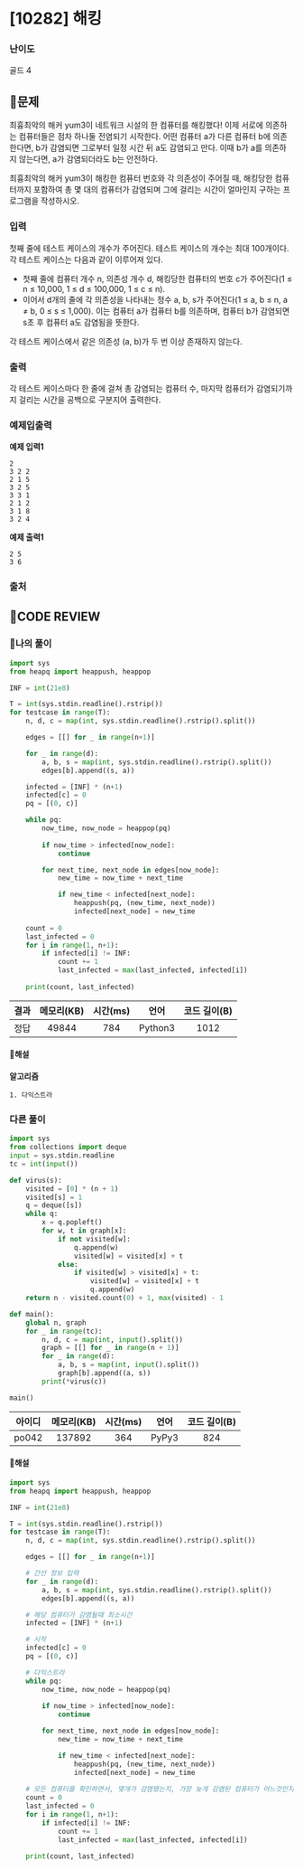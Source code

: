 # [10282] 해킹

### **난이도**
골드 4
## **📝문제**
최흉최악의 해커 yum3이 네트워크 시설의 한 컴퓨터를 해킹했다! 이제 서로에 의존하는 컴퓨터들은 점차 하나둘 전염되기 시작한다. 어떤 컴퓨터 a가 다른 컴퓨터 b에 의존한다면, b가 감염되면 그로부터 일정 시간 뒤 a도 감염되고 만다. 이때 b가 a를 의존하지 않는다면, a가 감염되더라도 b는 안전하다.

최흉최악의 해커 yum3이 해킹한 컴퓨터 번호와 각 의존성이 주어질 때, 해킹당한 컴퓨터까지 포함하여 총 몇 대의 컴퓨터가 감염되며 그에 걸리는 시간이 얼마인지 구하는 프로그램을 작성하시오.
### **입력**
첫째 줄에 테스트 케이스의 개수가 주어진다. 테스트 케이스의 개수는 최대 100개이다. 각 테스트 케이스는 다음과 같이 이루어져 있다.

- 첫째 줄에 컴퓨터 개수 n, 의존성 개수 d, 해킹당한 컴퓨터의 번호 c가 주어진다(1 ≤ n ≤ 10,000, 1 ≤ d ≤ 100,000, 1 ≤ c ≤ n).
- 이어서 d개의 줄에 각 의존성을 나타내는 정수 a, b, s가 주어진다(1 ≤ a, b ≤ n, a ≠ b, 0 ≤ s ≤ 1,000). 이는 컴퓨터 a가 컴퓨터 b를 의존하며, 컴퓨터 b가 감염되면 s초 후 컴퓨터 a도 감염됨을 뜻한다.

각 테스트 케이스에서 같은 의존성 (a, b)가 두 번 이상 존재하지 않는다.
### **출력**
각 테스트 케이스마다 한 줄에 걸쳐 총 감염되는 컴퓨터 수, 마지막 컴퓨터가 감염되기까지 걸리는 시간을 공백으로 구분지어 출력한다.
### **예제입출력**

**예제 입력1**

```
2
3 2 2
2 1 5
3 2 5
3 3 1
2 1 2
3 1 8
3 2 4
```

**예제 출력1**

```
2 5
3 6
```

### **출처**

## **🧐CODE REVIEW**

### **🧾나의 풀이**

```python
import sys
from heapq import heappush, heappop

INF = int(21e8)

T = int(sys.stdin.readline().rstrip())
for testcase in range(T):
    n, d, c = map(int, sys.stdin.readline().rstrip().split())

    edges = [[] for _ in range(n+1)]

    for _ in range(d):
        a, b, s = map(int, sys.stdin.readline().rstrip().split())
        edges[b].append((s, a))

    infected = [INF] * (n+1)
    infected[c] = 0
    pq = [(0, c)]

    while pq:
        now_time, now_node = heappop(pq)
        
        if now_time > infected[now_node]:
            continue

        for next_time, next_node in edges[now_node]:
            new_time = now_time + next_time

            if new_time < infected[next_node]:
                heappush(pq, (new_time, next_node))
                infected[next_node] = new_time
    
    count = 0
    last_infected = 0
    for i in range(1, n+1):
        if infected[i] != INF:
            count += 1
            last_infected = max(last_infected, infected[i])
    
    print(count, last_infected)
```

결과	| 메모리(KB) |	시간(ms) |	언어 |	코드 길이(B)
:----:|:-----:|:-----:|:-----:|:--------:
정답|49844|784|Python3|1012
#### **📝해설**

**알고리즘**
```
1. 다익스트라
```

### **다른 풀이**

```python
import sys
from collections import deque
input = sys.stdin.readline
tc = int(input())

def virus(s):
    visited = [0] * (n + 1)
    visited[s] = 1
    q = deque([s])
    while q:
        x = q.popleft()
        for w, t in graph[x]:
            if not visited[w]:
                q.append(w)
                visited[w] = visited[x] + t
            else:
                if visited[w] > visited[x] + t:
                    visited[w] = visited[x] + t
                    q.append(w)
    return n - visited.count(0) + 1, max(visited) - 1

def main():
    global n, graph
    for _ in range(tc):
        n, d, c = map(int, input().split())
        graph = [[] for _ in range(n + 1)]
        for _ in range(d):
            a, b, s = map(int, input().split())
            graph[b].append((a, s))
        print(*virus(c))

main()
```

아이디 | 메모리(KB) |	시간(ms) |	언어 |	코드 길이(B) 
:-----:|:-----:|:-----:|:----:|:--------:
po042|137892|364|PyPy3|824
#### **📝해설**

```python
import sys
from heapq import heappush, heappop

INF = int(21e8)

T = int(sys.stdin.readline().rstrip())
for testcase in range(T):
    n, d, c = map(int, sys.stdin.readline().rstrip().split())

    edges = [[] for _ in range(n+1)]

    # 간선 정보 입력
    for _ in range(d):
        a, b, s = map(int, sys.stdin.readline().rstrip().split())
        edges[b].append((s, a))

    # 해당 컴퓨터가 감염될때 최소시간
    infected = [INF] * (n+1)

    # 시작
    infected[c] = 0
    pq = [(0, c)]

    # 다익스트라
    while pq:
        now_time, now_node = heappop(pq)
        
        if now_time > infected[now_node]:
            continue

        for next_time, next_node in edges[now_node]:
            new_time = now_time + next_time

            if new_time < infected[next_node]:
                heappush(pq, (new_time, next_node))
                infected[next_node] = new_time
    
    # 모든 컴퓨터를 확인하면서, 몇개가 감염됐는지, 가장 늦게 감염된 컴퓨터가 어느것인지 확인
    count = 0
    last_infected = 0
    for i in range(1, n+1):
        if infected[i] != INF:
            count += 1
            last_infected = max(last_infected, infected[i])
    
    print(count, last_infected)
```